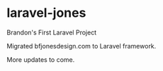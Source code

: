 # laravel-jones
Brandon's First Laravel Project

Migrated bfjonesdesign.com to Laravel framework.

More updates to come.

